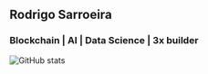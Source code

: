 ## Rodrigo Sarroeira
### Blockchain | AI | Data Science | 3x builder

![GitHub stats](https://github-readme-stats.vercel.app/api?username=rodrigossbcg&show_icons=true&count_private=true)  
